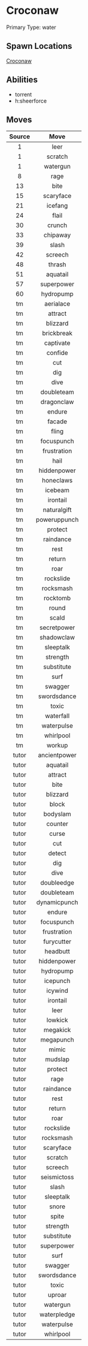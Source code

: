 # Croconaw  
Primary Type: water  
  
## Spawn Locations  
[Croconaw](/data/spawn_presets/croconaw.md)  
  
## Abilities  
  * torrent
  * h:sheerforce
  
  
## Moves  
  
| Source | Move |  
|:---:|:---:|  
| 1 | leer |  
| 1 | scratch |  
| 1 | watergun |  
| 8 | rage |  
| 13 | bite |  
| 15 | scaryface |  
| 21 | icefang |  
| 24 | flail |  
| 30 | crunch |  
| 33 | chipaway |  
| 39 | slash |  
| 42 | screech |  
| 48 | thrash |  
| 51 | aquatail |  
| 57 | superpower |  
| 60 | hydropump |  
| tm | aerialace |  
| tm | attract |  
| tm | blizzard |  
| tm | brickbreak |  
| tm | captivate |  
| tm | confide |  
| tm | cut |  
| tm | dig |  
| tm | dive |  
| tm | doubleteam |  
| tm | dragonclaw |  
| tm | endure |  
| tm | facade |  
| tm | fling |  
| tm | focuspunch |  
| tm | frustration |  
| tm | hail |  
| tm | hiddenpower |  
| tm | honeclaws |  
| tm | icebeam |  
| tm | irontail |  
| tm | naturalgift |  
| tm | poweruppunch |  
| tm | protect |  
| tm | raindance |  
| tm | rest |  
| tm | return |  
| tm | roar |  
| tm | rockslide |  
| tm | rocksmash |  
| tm | rocktomb |  
| tm | round |  
| tm | scald |  
| tm | secretpower |  
| tm | shadowclaw |  
| tm | sleeptalk |  
| tm | strength |  
| tm | substitute |  
| tm | surf |  
| tm | swagger |  
| tm | swordsdance |  
| tm | toxic |  
| tm | waterfall |  
| tm | waterpulse |  
| tm | whirlpool |  
| tm | workup |  
| tutor | ancientpower |  
| tutor | aquatail |  
| tutor | attract |  
| tutor | bite |  
| tutor | blizzard |  
| tutor | block |  
| tutor | bodyslam |  
| tutor | counter |  
| tutor | curse |  
| tutor | cut |  
| tutor | detect |  
| tutor | dig |  
| tutor | dive |  
| tutor | doubleedge |  
| tutor | doubleteam |  
| tutor | dynamicpunch |  
| tutor | endure |  
| tutor | focuspunch |  
| tutor | frustration |  
| tutor | furycutter |  
| tutor | headbutt |  
| tutor | hiddenpower |  
| tutor | hydropump |  
| tutor | icepunch |  
| tutor | icywind |  
| tutor | irontail |  
| tutor | leer |  
| tutor | lowkick |  
| tutor | megakick |  
| tutor | megapunch |  
| tutor | mimic |  
| tutor | mudslap |  
| tutor | protect |  
| tutor | rage |  
| tutor | raindance |  
| tutor | rest |  
| tutor | return |  
| tutor | roar |  
| tutor | rockslide |  
| tutor | rocksmash |  
| tutor | scaryface |  
| tutor | scratch |  
| tutor | screech |  
| tutor | seismictoss |  
| tutor | slash |  
| tutor | sleeptalk |  
| tutor | snore |  
| tutor | spite |  
| tutor | strength |  
| tutor | substitute |  
| tutor | superpower |  
| tutor | surf |  
| tutor | swagger |  
| tutor | swordsdance |  
| tutor | toxic |  
| tutor | uproar |  
| tutor | watergun |  
| tutor | waterpledge |  
| tutor | waterpulse |  
| tutor | whirlpool |  
  
